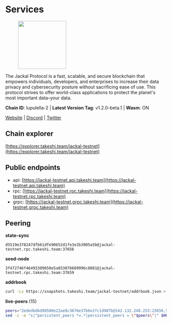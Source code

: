 # Services

<figure><img src="https://raw.githubusercontent.com/kj89/testnet_manuals/main/pingpub/logos/jackal.png" width="150" alt=""><figcaption></figcaption></figure>

The Jackal Protocol is a fast, scalable, and secure blockchain that empowers  individuals, developers, and enterprises to increase their data privacy and  cybersecurity posture without sacrificing ease of use. This protocol strives  to offer world-class applications to protect the planet's most important data–your data.

**Chain ID**: lupulella-2 | **Latest Version Tag**: v1.2.0-beta.1 | **Wasm**: ON

[Website](https://jackalprotocol.com) | [Discord](https://discord.com/invite/5GKym3p6rj) | [Twitter](https://twitter.com/Jackal_Protocol)




## Chain explorer
[https://explorer.takeshi.team/jackal-testnet](https://explorer.takeshi.team/jackal-testnet)

## Public endpoints

* api: [https://jackal-testnet.api.takeshi.team](https://jackal-testnet.api.takeshi.team)
* rpc: [https://jackal-testnet.rpc.takeshi.team](https://jackal-testnet.rpc.takeshi.team)
* grpc: [https://jackal-testnet.grpc.takeshi.team](https://jackal-testnet.grpc.takeshi.team)

## Peering

**state-sync**

```text
d5519e378247dfb61dfe90652d1fe3e2b3005a5b@jackal-testnet.rpc.takeshi.team:37656
```

**seed-node**

```text
3f472746f46493309650e5a033076689996c8881@jackal-testnet.rpc.takeshi.team:37659
```

**addrbook**
```bash
curl -Ls https://snapshots.takeshi.team/jackal-testnet/addrbook.json > $HOME/.canine/config/addrbook.json
```

**live-peers** (15)
```bash
peers="2ededbdbd98580e22ae8c3676e37b6e1fc1d987b@142.132.248.253:23656,5eedbfbe64b942f4ab54db3842acf3bfab034c24@161.97.74.88:46656,11b91d243d43e761c96cfbf49f2f2bd06cce2df8@65.109.23.114:17556,09d9127972ded9e22f9f11833ed7fcfa149cf1fa@65.109.92.240:19126,f3e70d3de1974208af04dac6fabd657ab4abf0ff@65.108.75.107:24656,6c6c7f370febd64447770da8aec0b9d359d61565@65.109.70.23:17556,d5519e378247dfb61dfe90652d1fe3e2b3005a5b@65.109.68.190:37656,5c2a752c9b1952dbed075c56c600c3a79b58c395@195.3.220.57:26906,372111fd8c3c11a57cd34db58b2bdd8d2b6e5005@172.104.19.93:26656,1f11577400a5caadedc01261e0f4902983445fb1@46.4.53.94:26656,fa10dc1a1dc81ee2741e7f88327cb13d2ab56f54@65.109.23.182:19126,0394449cab5a29f24dd4f37683d3b7622f27c0fc@65.108.206.118:61156,fd5b3021fe67406e63c1a3e3e89cb243bc0791c9@65.109.32.174:32656,3e3dabb71f85f8f142b31495f9b012424f90c3f4@57.128.80.37:26656,b549c1092e37db22576e31f19cbec4b1b3b36503@116.202.227.117:37656"
sed -i -e "s|^persistent_peers *=.*|persistent_peers = \"$peers\"|" $HOME/.canine/config/config.toml
```
